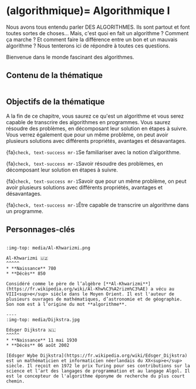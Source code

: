 (algorithmique)=
Algorithmique I
==============================

<!-- Quand on cherche ses clés, on commence par fouiller ses poches. Si elles n'y sont pas, on va regarder en surface dans plusieurs pièces de la maison, pour voir si elles ne traîneraient pas quelque part. Si on ne les trouve toujours pas, on finit par refaire le même chemin en boucle, mais en cherchant toujours plus profond dans nos poches, dans nos vestes, dans nos tiroirs, et ainsi de suite jusqu'à les trouver. Pourquoi ne pas avoir commencé par fouiller à fond le premier tiroir rencontré ? Pourquoi ne pas s'être restreint dès le début à ne chercher que dans une pièce mais en soulevant le moindre objet pour voir si elles n'étaient pas dessus ? 

Parce que, grâce à l'habitude, on sait que la meilleure stratégie, c'est à dire celle qui a fait que l'on trouve ses clés la plupart du temps, est celle que l'on a utilisé. 

Cette stratégie, en informatique, ressemble à peu de choses près à un algorithme nommé [algorithme de parcours en profondeur itératif](https://en.wikipedia.org/wiki/Iterative_deepening_depth-first_search). Derrière ce nom se cache un principe simple. Dans l'exemple des clés ce serait : commencer par fouiller une pièce, en se limitant dans la profondeur de la recherche, puis changer de pièce, et réitérer ce schéma en allant de plus en plus profond dans les tiroirs et les poches.  -->

Nous avons tous entendu parler DES ALGORITHMES. Ils sont partout et font toutes sortes de choses... Mais, c'est quoi en fait un algorithme ? Comment ça marche ? Et comment faire la différence entre un bon et un mauvais algorithme ? Nous tenterons ici de répondre à toutes ces questions.

Bienvenue dans le monde fascinant des algorithmes. 

## Contenu de la thématique

```{tableofcontents}
```

## Objectifs de la thématique

A la fin de ce chapitre, vous saurez ce qu'est un algorithme et vous serez capable de transcrire des algorithmes en programmes. Vous saurez résoudre des problèmes, en décomposant leur solution en étapes à suivre. Vous verrez également que pour un même problème, on peut avoir plusieurs solutions avec différents propriétés, avantages et désavantages. 

{fa}`check, text-success mr-1`Se familiariser avec la notion d’algorithme.

{fa}`check, text-success mr-1`Savoir résoudre des problèmes, en décomposant leur solution en étapes à suivre.

{fa}`check, text-success mr-1`Savoir que pour un même problème, on peut avoir plusieurs solutions avec différents propriétés, avantages et désavantages.

{fa}`check, text-success mr-1`Être capable de transcrire un algorithme dans un programme.


## Personnages-clés


````{panels}

:img-top: media/Al-Khwarizmi.png

Al-Khwarizmi 🇺🇿
^^^^^
* **Naissance** 780
* **Décès** 850

Considéré comme le père de l’algèbre [**Al-Khwarizmi**](https://fr.wikipedia.org/wiki/Al-Khw%C3%A2rizm%C3%AE) a vécu au VIII<sup>e</sup> siècle dans le Moyen Orient. Il est l'auteur de plusieurs ouvrages de mathématiques, d’astronomie et de géographie. Son nom est à l’origine du mot **algorithme**.

----
:img-top: media/Dijkstra.jpg

Edsger Dijkstra 🇳🇱
^^^^^
* **Naissance** 11 mai 1930
* **Décès** 06 août 2002

[Edsger Wybe Dijkstra](https://fr.wikipedia.org/wiki/Edsger_Dijkstra) est un mathématicien et informaticien néerlandais du XX<sup>e</sup> siècle. Il reçoit en 1972 le prix Turing pour ses contributions sur la science et l’art des langages de programmation et au langage Algol. Il est le concepteur de l'algorithme éponyme de recherche du plus court chemin. 
````






